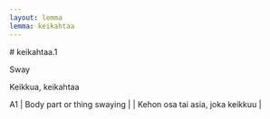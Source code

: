 ```yaml
---
layout: lemma
lemma: keikahtaa
---
```


<div class="sense">
# <span class="sensename">keikahtaa.1</span>

<span class="description">Sway</span>



<span class="description">Keikkua, keikahtaa</span>



A1 | Body part or thing swaying |   | Kehon osa tai asia, joka keikkuu |  

</div>

